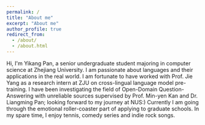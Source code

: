 ```yaml
---
permalink: /
title: "About me"
excerpt: "About me"
author_profile: true
redirect_from: 
  - /about/
  - /about.html
---
```


Hi, I'm Yikang Pan, a senior undergraduate student majoring in computer science at Zhejiang University. I am passionate about languages and their applications in the real world. I am fortunate to have worked with Prof. Jie Yang as a research intern at ZJU on cross-lingual language model pre-training. I have been investigating the field of Open-Domain Question-Answering with unreliable sources supervised by Prof. Min-yen Kan and Dr. Liangming Pan; looking forward to my journey at NUS:)
Currently I am going through the emotional roller-coaster part of applying to graduate schools. In my spare time, I enjoy tennis, comedy series and indie rock songs.

